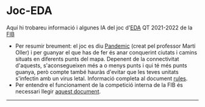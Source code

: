 # Joc-EDA

Aquí hi trobareu informació i algunes IA del joc d'[EDA](https://www.cs.upc.edu/eda/) QT 2021-2022 de la [FIB](https://www.fib.upc.edu/)
- Per resumir breument: el joc es diu [Pandemic](https://jutge.org/problems/P41108_en) (creat pel professor Martí Oller) i per guanyar el que has de fer és anar conquerint ciutats i camins situats en diferents punts del mapa. Depenent de la connectivitat d'aquests, s'aconsegueixen més a o menys punts i qui té més punts guanya, però compte també hauràs d'evitar que les teves unitats s'infectin amb un virus letal. Informació completa al document [rules](rules.pdf).
- Per entendre el funcionament de la competició interna de la FIB és necessari llegir [aquest document](joc-cat.pdf).
---

